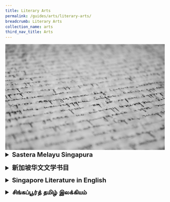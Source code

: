 ```yaml
---
title: Literary Arts
permalink: /guides/arts/literary-arts/
breadcrumb: Literary Arts
collection_name: arts
third_nav_title: Arts
---
```

<img src="/images/category/literary-arts.jpg" alt="literary arts banner" style="width:800px;" />

<details style= "font-size:20px">
<summary><b>Sastera Melayu Singapura</b></summary>
<table style="width:100%">
  <tr>
    <td><b><a href = "/guides/arts/lit-arts//biblio-sg-malay/novel">Novel</a></b></td>
    <td><b><a href = "/guides/arts/lit-arts/biblio-sg-malay/esei">Esei</a></b></td>
  </tr>
  <tr>
    <td><b><a href = "/guides/arts/lit-arts/biblio-sg-malay/puisi">Puisi</a></b></td>
    <td><b><a href = "/guides/arts/lit-arts/biblio-sg-malay/cerpen">Cerpen</a></b></td>
  </tr>
  <tr>
    <td><b><a href = "/guides/arts/lit-arts/biblio-sg-malay/drama">Drama</a></b></td>
  </tr>
</table>
</details>
<p>

<details style= "font-size:20px">
<summary><b>新加坡华文文学书目</b></summary>
<table style="width:100%">
  <tr>
    <td><b><a href = "/guides/arts/lit-arts/biblio-sg-chinese/poetry">诗歌</a></b></td>
    <td><b><a href = "/guides/arts/lit-arts/biblio-sg-chinese/criticism">文学评论与研究</a></b></td>
  </tr>
  <tr>
    <td><b><a href = "/guides/arts/lit-arts/biblio-sg-chinese/prose">散文与杂文</a></b></td>
    <td><b><a href = "/guides/arts/lit-arts/biblio-sg-chinese/drama">戏剧与相声</a></b></td>
  </tr>
  <tr>
    <td><b><a href = "/guides/arts//lit-arts/biblio-sg-chinese/novels">小说</a></b></td>
  </tr>
</table>
</details>
<p>
<details style= "font-size:20px">
<summary><b>Singapore Literature in English</b></summary>
<table style="width:100%">
  <tr>
    <td><b><a href = "/guides/arts/lit-arts/biblio-sg-english/misc">Miscellaneous</a></b></td>
    <td><b><a href = "/guides/arts/lit-arts/biblio-sg-english/ejournals">Electronic Journals</a></b></td>
  </tr>
  <tr>
    <td><b><a href = "/guides/arts/lit-arts/biblio-sg-english/novels">Novels</a></b></td>
    <td><b><a href = "/guides/arts/lit-arts/biblio-sg-english/periodical">Periodicals, Electronic Journals and Misc.</a></b></td>
  </tr>
  <tr>
    <td><b><a href = "/guides/arts/lit-arts/biblio-sg-english/poetry">Poetry</a></b></td>
    <td><b><a href = "/guides/arts/lit-arts/biblio-sg-english/stories">Short Stories</a></b></td>
  </tr>
  <tr>
    <td><b><a href = "/guides/arts/lit-arts/biblio-sg-english/drama">Drama</a></b></td>
    <td><b><a href = "/guides/arts/lit-arts/biblio-sg-english/anthology">Anthologies</a></b></td>
  </tr>
</table>
</details>
<p>


<details style= "font-size:20px">
<summary><b>சிங்கப்பூர்த் தமிழ் இலக்கியம்</b></summary>
<table style="width:100%">
  <tr>
    <td><b><a href = "/guides/arts/lit-arts/biblio-sg-tamil/novel">புதினம்</a></b></td>
    <td><b><a href = "/guides/arts/lit-arts/biblio-sg-tamil/plays">நாடகங்கள்</a></b></td>
  </tr>
  <tr>
    <td><b><a href = "/guides/arts/lit-arts/biblio-sg-tamil/stories">சிறுகதைகள்</a></b></td>
    <td><b><a href = "/guides/arts/lit-arts/biblio-sg-tamil/poems">கவிதைகள்</a></b></td>
  </tr>
  <tr>
    <td><b><a href = "/guides/arts/lit-arts/biblio-sg-tamil/research">கட்டுரைகள், ஆய்வுக் கட்டுரைகள்</a></b></td>
  </tr>
</table>
</details>
<p>